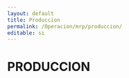 ```yaml
---
layout: default
title: Produccion
permalink: /Operacion/mrp/produccion/
editable: si
---
```


# PRODUCCION

